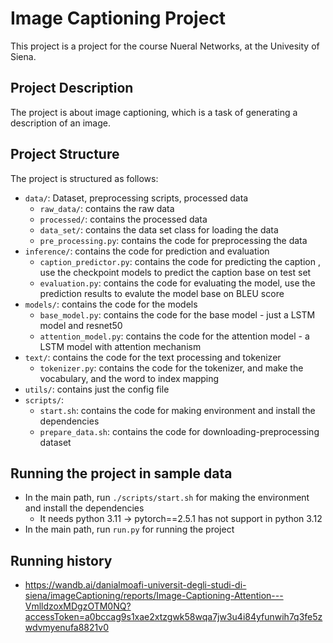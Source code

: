 # Image Captioning Project
This project is a project for the course Nueral Networks, at the Univesity of Siena.

## Project Description
The project is about image captioning, which is a task of generating a description of an image.

## Project Structure
The project is structured as follows:
- `data/`:  Dataset,  preprocessing scripts, processed data
    - `raw_data/`: contains the raw data
    - `processed/`: contains the processed data
    - `data_set/`: contains the data set class for loading the data
    - `pre_processing.py`: contains the code for preprocessing the data
- `inference/`: contains the code for prediction and evaluation
    - `caption_predictor.py`: contains the code for predicting the caption , use the checkpoint models to predict the caption base on test set
    - `evaluation.py`: contains the code for evaluating the model, use the prediction results to evalute the model base on BLEU score
- `models/`: contains the code for the models
    - `base_model.py`: contains the code for the base model - just a LSTM model and resnet50
    - `attention_model.py`: contains the code for the attention model - a LSTM model with attention mechanism
- `text/`: contains the code for the text processing and tokenizer
    - `tokenizer.py`: contains the code for the tokenizer, and make the vocabulary, and the word to index mapping
- `utils/`: contains just the config file
- `scripts/`: 
    - `start.sh`: contains the code for making environment and install the dependencies
    - `prepare_data.sh`: contains the code for downloading-preprocessing dataset


## Running the project in sample data
- In the main path, run `./scripts/start.sh` for making the environment and install the dependencies
    - It needs python 3.11 -> pytorch==2.5.1 has not support in python 3.12
- In the main path, run `run.py` for running the project

## Running history 
- https://wandb.ai/danialmoafi-universit-degli-studi-di-siena/imageCaptioning/reports/Image-Captioning-Attention---VmlldzoxMDgzOTM0NQ?accessToken=a0bccag9s1xae2xtzgwk58wqa7jw3u4i84yfunwih7q3fe5zwdvmyenufa8821v0
